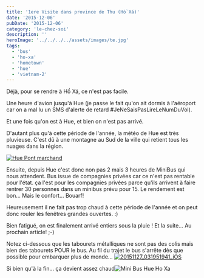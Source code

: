 ```yaml
---
title: '1ere Visite dans province de Thu (Hồ Xá)'
date: '2015-12-06'
pubDate: '2015-12-06'
category: 'le-chez-soi'
description: ''
heroImage: '../../../../assets/images/te.jpg'
tags:
  - 'bus'
  - 'ho-xa'
  - 'hometown'
  - 'hue'
  - 'vietnam-2'
---
```


Déjà, pour se rendre à Hồ Xá, ce n'est pas facile.

Une heure d'avion jusqu'à Hue (je passe le fait qu'on ait dormis à l'aéroport car on a mal lu un SMS d'alerte de retard #JeNeSaisPasLireLeNumDuVol).

Et une fois qu'on est à Hue, et bien on n'est pas arrivé.

D'autant plus qu'à cette période de l'année, la météo de Hue est très pluvieuse. C'est dû à une montagne au Sud de la ville qui retient tous les nuages dans la région.

[![Hue Pont marchand](http://malparty.fr/wp-content/uploads/2015/12/PB296829-600x450.jpg)](http://malparty.fr/wp-content/uploads/2015/12/PB296829.jpg)

Ensuite, depuis Hue c'est donc non pas 2 mais 3 heures de MiniBus qui nous attendent. Bus issue de compagnies privées car ce n'est pas rentable pour l'état. ça l'est pour les compagnies privées parce qu'ils arrivent à faire rentrer 30 personnes dans un minibus prévu pour 15. Le rendement est bon... Mais le confort... Bouarf!

Heureusement il ne fait pas trop chaud à cette période de l'année et on peut donc rouler les fenêtres grandes ouvertes. :)

Bien fatigué, on est finalement arrivé entiers sous la pluie ! Et la suite... Au prochain article! ;-)

Notez ci-dessous que les tabourets métalliques ne sont pas des colis mais bien des tabourets POUR le bus. Au fil du trajet le bus s'arrête dès que possible pour embarquer plus de monde... [![20151127_031951941_iOS](http://malparty.fr/wp-content/uploads/2015/12/20151127_031951941_iOS-600x448.jpg)](http://malparty.fr/wp-content/uploads/2015/12/20151127_032235016_iOS.jpg)

Si bien qu'à la fin... ça devient assez chaud![![Mini Bus Hue Ho Xa](http://malparty.fr/wp-content/uploads/2015/12/20151127_032235016_iOS-e1449399104745-600x450.jpg)](http://malparty.fr/wp-content/uploads/2015/12/20151127_032235016_iOS.jpg)
